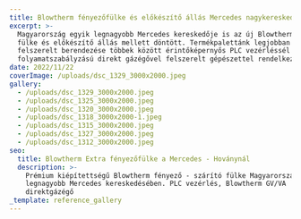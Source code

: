 ```yaml
---
title: Blowtherm fényezőfülke és előkészítő állás Mercedes nagykereskedésnél
excerpt: >-
  Magyarország egyik legnagyobb Mercedes kereskedője is az új Blowtherm Extra
  fülke és előkészítő állás mellett döntött. Termékpalettánk legjobban
  felszerelt berendezése többek között érintőképernyős PLC vezérléssél és
  folyamatszabályzású direkt gázégővel felszerelt gépészettel rendelkezik.
date: 2022/11/22
coverImage: /uploads/dsc_1329_3000x2000.jpeg
gallery:
  - /uploads/dsc_1329_3000x2000.jpeg
  - /uploads/dsc_1325_3000x2000.jpeg
  - /uploads/dsc_1320_3000x2000.jpeg
  - /uploads/dsc_1318_3000x2000-1.jpeg
  - /uploads/dsc_1315_3000x2000.jpeg
  - /uploads/dsc_1327_3000x2000.jpeg
  - /uploads/dsc_1312_3000x2000.jpeg
seo:
  title: Blowtherm Extra fényezőfülke a Mercedes - Hoványnál
  description: >-
    Prémium kiépítettségű Blowtherm fényező - szárító fülke Magyarország
    legnagyobb Mercedes kereskedésében. PLC vezérlés, Blowtherm GV/VA
    direktgázégő
_template: reference_gallery
---
```



